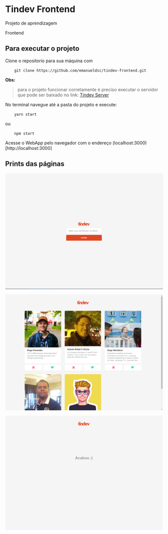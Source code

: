 # Tindev Frontend

Projeto de aprendizagem

Frontend

## Para executar o projeto

Clone o repositorio para sua máquina com

```
    git clone https://github.com/emanueldsc/tindev-frontend.git
```

**Obs:**

> para o projeto funcionar corretamente é preciso executar o servidor que pode ser baixado no link: [Tindev Server](https://github.com/emanueldsc/tindev-server)

No terminal navegue até a pasta do projeto e execute:

```
    yarn start
```

ou 

```
    npm start
```

Acesse o WebApp pelo navegador com o endereço (localhost:3000)[http://localhost:3000]

## Prints das páginas

![login](./prints/login.png "login")

![home](./prints/main_full.png "home")

![home empty](./prints/main_0.png "home")

